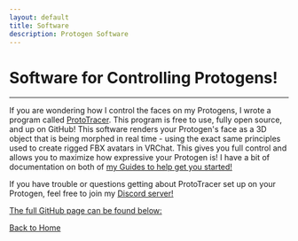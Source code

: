 ```yaml
---
layout: default
title: Software
description: Protogen Software
---
```


# Software for Controlling Protogens!
* * *

If you are wondering how I control the faces on my Protogens, I wrote a program called [ProtoTracer](https://github.com/coelacant1/ProtoTracer). This program is free to use, fully open source, and up on GitHub! This software renders your Protogen's face as a 3D object that is being morphed in real time - using the exact same principles used to create rigged FBX avatars in VRChat. This gives you full control and allows you to maximize how expressive your Protogen is! I have a bit of documentation on both of [my Guides to help get you started!](./Guides.html)

If you have trouble or questions getting about ProtoTracer set up on your Protogen, feel free to join my <a href="https://www.discord.gg/YwaWnhJ" title="Discord"><i class="fa fa-brands fa-discord" aria-hidden="true"></i></a> [Discord server!](https://discord.com/invite/YwaWnhJ)

<a href="https://github.com/coelacant1/ProtoTracer" title="ProtoTracer GitHub"><i class="fa fa-github" aria-hidden="true"></i></a>[  The full GitHub page can be found below:](https://github.com/coelacant1/ProtoTracer)
<div class="github-card" data-github="coelacant1/ProtoTracer" data-width="400" data-height="" data-theme="default"></div>
<script src="//cdn.jsdelivr.net/github-cards/latest/widget.js"></script>


[Back to Home](./)
